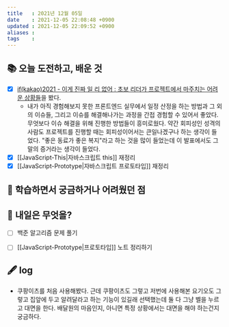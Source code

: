 ```yaml
---
title   : 2021년 12월 05일 
date    : 2021-12-05 22:08:48 +0900
updated : 2021-12-05 22:09:52 +0900
aliases : 
tags    : 
---
```

## 📚 오늘 도전하고, 배운 것
- [x] [if(kakao)2021 - 이게 진짜 일 리 없어 : 초보 리더가 프로젝트에서 마주치는 어려운 상황들](https://if.kakao.com/session/39)을 봤다.
	- 내가 아직 경험해보지 못한 프론트엔드 실무에서 일정 산정을 하는 방법과 그 외의 이슈들, 그리고 이슈를 해결해나가는 과정을 간접 경험할 수 있어서 좋았다. 무엇보다 이슈 해결을 위해 진행한 방법들이 흥미로웠다. 약간 회피성인 성격의 사람도 프로젝트를 진행할 때는 회피성이어서는 큰일나겠구나 하는 생각이 들었다. "좋은 동료가 좋은 복지"라고 하는 것을 많이 들었는데 이 발표에서도 그 말의 증거라는 생각이 들었다. 
- [x] [[JavaScript-This|자바스크립트 this]] 재정리
- [x] [[JavaScript-Prototype|자바스크립트 프로토타입]] 재정리 

## 🤔 학습하면서 궁금하거나 어려웠던 점 

## 🌅 내일은 무엇을?
- [ ] 백준 알고리즘 문제 풀기
- [ ] [[JavaScript-Prototype|프로토타입]] 노트 정리하기 


## 🖋 log
- 쿠팡이츠를 처음 사용해봤다. 근데 쿠팡이츠도 그렇고 저번에 사용해본 요기오도 그렇고 집앞에 두고 알려달라고 하는 기능이 있길래 선택했는데 둘 다 그냥 벨을 누르고 대면을 한다. 배달원의 마음인지, 아니면 특정 상황에서는 대면을 해야 하는건지 궁금하다. 
